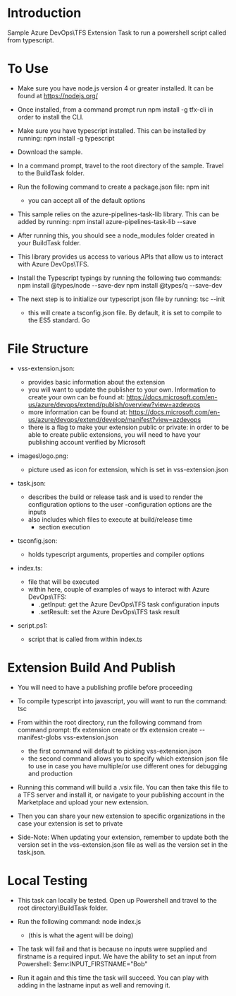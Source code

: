 # Introduction 
Sample Azure DevOps\TFS Extension Task to run a powershell script called from typescript.


# To Use
- Make sure you have node.js version 4 or greater installed.  It can be found at https://nodejs.org/

- Once installed, from a command prompt run npm install -g tfx-cli in order to install the CLI.

- Make sure you have typescript installed.  This can be installed by running:
	npm install -g typescript

- Download the sample.

- In a command prompt, travel to the root directory of the sample.  Travel to the BuildTask folder.

- Run the following command to create a package.json file: 
	npm init
	- you can accept all of the default options

- This sample relies on the azure-pipelines-task-lib library.  This can be added by running: 
	npm install azure-pipelines-task-lib --save

- After running this, you should see a node_modules folder created in your BuildTask folder.

- This library provides us access to various APIs that allow us to interact with Azure DevOps\TFS.

- Install the Typescript typings by running the following two commands:
	npm install @types/node --save-dev
	npm install @types/q --save-dev

- The next step is to initialize our typescript json file by running:
	tsc --init
	- this will create a tsconfig.json file.  By default, it is set to compile to the ES5 standard.  Go


# File Structure
- vss-extension.json:
	- provides basic information about the extension
	- you will want to update the publisher to your own.  Information to create your own can be found at: https://docs.microsoft.com/en-us/azure/devops/extend/publish/overview?view=azdevops
	- more information can be found at: https://docs.microsoft.com/en-us/azure/devops/extend/develop/manifest?view=azdevops
	- there is a flag to make your extension public or private: in order to be able to create public extensions, you will need to have your publishing account verified by Microsoft

- images\logo.png:
	- picture used as icon for extension, which is set in vss-extension.json

- task.json:
	- describes the build or release task and is used to render the configuration options to the user
		-configuration options are the inputs
	- also includes which files to execute at build/release time
		- section execution

- tsconfig.json:
	- holds typescript arguments, properties and compiler options

- index.ts:
	- file that will be executed
	- within here, couple of examples of ways to interact with Azure DevOps\TFS:
		- .getInput: get the Azure DevOps\TFS task configuration inputs
		- .setResult: set the Azure DevOps\TFS task result

- script.ps1:
	- script that is called from within index.ts
	


# Extension Build And Publish
- You will need to have a publishing profile before proceeding

- To compile typescript into javascript, you will want to run the command: 
	tsc

- From within the root directory, run the following command from command prompt:
	tfx extension create
			or
	tfx extension create --manifest-globs vss-extension.json

	- the first command will default to picking vss-extension.json
	- the second command allows you to specify which extension json file to use in case you have multiple/or use different ones for debugging and production

- Running this command will build a .vsix file.  You can then take this file to a TFS server and install it, or navigate to your publishing account in the Marketplace and upload your new extension.

- Then you can share your new extension to specific organizations in the case your extension is set to private

- Side-Note: When updating your extension, remember to update both the version set in the vss-extension.json file as well as the version set in the task.json. 


# Local Testing
- This task can locally be tested.  Open up Powershell and travel to the root directory\BuildTask folder.

- Run the following command:
	node index.js
	- (this is what the agent will be doing)

- The task will fail and that is because no inputs were supplied and firstname is a required input.  We have the ability to set an input from Powershell:
	$env:INPUT_FIRSTNAME="Bob"

- Run it again and this time the task will succeed.  You can play with adding in the lastname input as well and removing it.